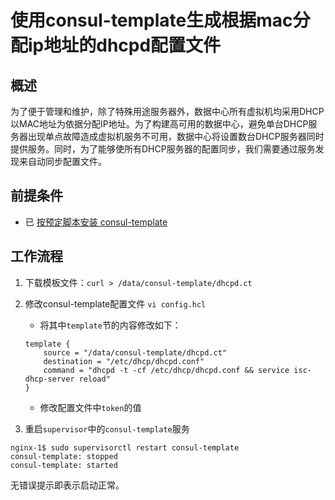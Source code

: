 # 使用consul-template生成根据mac分配ip地址的dhcpd配置文件

## 概述
为了便于管理和维护，除了特殊用途服务器外，数据中心所有虚拟机均采用DHCP以MAC地址为依据分配IP地址。为了构建高可用的数据中心，避免单台DHCP服务器出现单点故障造成虚拟机服务不可用，数据中心将设置数台DHCP服务器同时提供服务。同时，为了能够使所有DHCP服务器的配置同步，我们需要通过服务发现来自动同步配置文件。

## 前提条件
- 已 [按预定脚本安装 consul-template]()

## 工作流程

1.  下载模板文件：`curl > /data/consul-template/dhcpd.ct`
2. 修改consul-template配置文件
`vi config.hcl`

    - 将其中`template`节的内容修改如下：
    ```
    template {
        source = "/data/consul-template/dhcpd.ct"
        destination = "/etc/dhcp/dhcpd.conf"
        command = "dhcpd -t -cf /etc/dhcp/dhcpd.conf && service isc-dhcp-server reload"
    }
    ```

    - 修改配置文件中`token`的值

3. 重启`supervisor`中的`consul-template`服务
```
nginx-1$ sudo supervisorctl restart consul-template
consul-template: stopped
consul-template: started
```
无错误提示即表示启动正常。
